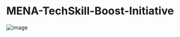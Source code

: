# MENA-TechSkill-Boost-Initiative

![image](https://github.com/sondosaabed/MENA-TechSkill-Boost-Initiative/assets/65151701/15c25ada-e67d-4df3-9df2-2bc228597bbd)
